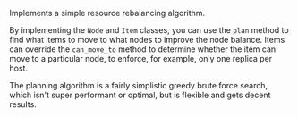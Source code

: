 
Implements a simple resource rebalancing algorithm.

By implementing the `Node` and `Item` classes, you can use the `plan` method to find what items to move to what nodes to improve the node balance. Items can override the `can_move_to` method to determine whether the item can move to a particular node, to enforce, for example, only one replica per host.

The planning algorithm is a fairly simplistic greedy brute force search, which isn't super performant or optimal, but is flexible and gets decent results.
